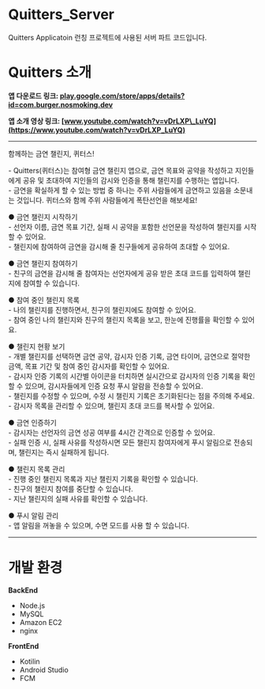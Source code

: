 # Quitters\_Server  


Quitters Applicatoin 런칭 프로젝트에 사용된 서버 파트 코드입니다.

# **Quitters 소개**

**앱 다운로드 링크: [play.google.com/store/apps/details?id=com.burger.nosmoking.dev](https://play.google.com/store/apps/details?id=com.burger.nosmoking.dev)**

**앱 소개 영상 링크: [www.youtube.com/watch?v=vDrLXP\_LuYQ](https://www.youtube.com/watch?v=vDrLXP_LuYQ)**

---

함께하는 금연 챌린지, 퀴터스!  
  
\- Quitters(퀴터스)는 참여형 금연 챌린지 앱으로, 금연 목표와 공약을 작성하고 지인들에게 공유 및 초대하여 지인들의 감시와 인증을 통해 챌린지를 수행하는 앱입니다.  
\- 금연을 확실하게 할 수 있는 방법 중 하나는 주위 사람들에게 금연하고 있음을 소문내는 것입니다. 퀴터스와 함께 주위 사람들에게 폭탄선언을 해보세요!  
  
● 금연 챌린지 시작하기  
\- 선언자 이름, 금연 목표 기간, 실패 시 공약을 포함한 선언문을 작성하여 챌린지를 시작할 수 있어요.  
\- 챌린지에 참여하여 금연을 감시해 줄 친구들에게 공유하여 초대할 수 있어요.  
  
● 금연 챌린지 참여하기  
\- 친구의 금연을 감시해 줄 참여자는 선언자에게 공유 받은 초대 코드를 입력하여 챌린지에 참여할 수 있습니다.  
  
● 참여 중인 챌린지 목록  
\- 나의 챌린지를 진행하면서, 친구의 챌린지에도 참여할 수 있어요.  
\- 참여 중인 나의 챌린지와 친구의 챌린지 목록을 보고, 한눈에 진행률을 확인할 수 있어요.  
  
● 챌린지 현황 보기  
\- 개별 챌린지를 선택하면 금연 공약, 감시자 인증 기록, 금연 타이머, 금연으로 절약한 금액, 목표 기간 및 참여 중인 감시자를 확인할 수 있어요.  
\- 감시자 인증 기록의 시간별 아이콘을 터치하면 실시간으로 감시자의 인증 기록을 확인할 수 있으며, 감시자들에게 인증 요청 푸시 알람을 전송할 수 있어요.  
\- 챌린지를 수정할 수 있으며, 수정 시 챌린지 기록은 초기화된다는 점을 주의해 주세요.  
\- 감시자 목록을 관리할 수 있으며, 챌린지 초대 코드를 복사할 수 있어요.  
  
● 금연 인증하기  
\- 감시자는 선언자의 금연 성공 여부를 4시간 간격으로 인증할 수 있어요.  
\- 실패 인증 시, 실패 사유를 작성하시면 모든 챌린지 참여자에게 푸시 알림으로 전송되며, 챌린지는 즉시 실패하게 됩니다.  
  
● 챌린지 목록 관리  
\- 진행 중인 챌린지 목록과 지난 챌린지 기록을 확인할 수 있습니다.  
\- 친구의 챌린지 참여를 중단할 수 있습니다.  
\- 지난 챌린지의 실패 사유를 확인할 수 있습니다.  
  
● 푸시 알림 관리  
\- 앱 알림을 꺼놓을 수 있으며, 수면 모드를 사용 할 수 있습니다.


---

# **개발 환경**

**BackEnd**

-   Node.js
-   MySQL
-   Amazon EC2
-   nginx

**FrontEnd**

-   Kotilin
-   Android Studio
-   FCM
